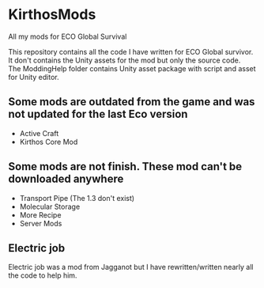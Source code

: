 # KirthosMods
All my mods for ECO Global Survival

This repository contains all the code I have written for ECO Global survivor.  
It don't contains the Unity assets for the mod but only the source code.   
The ModdingHelp folder contains Unity asset package with script and asset for Unity editor.  

## Some mods are outdated from the game and was not updated for the last Eco version
- Active Craft
- Kirthos Core Mod

## Some mods are not finish. These mod can't be downloaded anywhere
- Transport Pipe (The 1.3 don't exist)
- Molecular Storage
- More Recipe
- Server Mods

## Electric job
Electric job was a mod from Jagganot but I have rewritten/written nearly all the code to help him.
